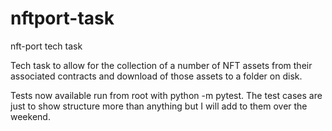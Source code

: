 # nftport-task
nft-port tech task

Tech task to allow for the collection of a number of NFT assets from their associated contracts and download of those assets to a folder on disk.

Tests now available run from root with python -m pytest. The test cases are just to show structure more than anything but I will add to them over the weekend.
